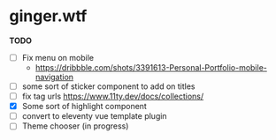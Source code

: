 # ginger.wtf

**TODO**

- [ ] Fix menu on mobile
    - https://dribbble.com/shots/3391613-Personal-Portfolio-mobile-navigation
- [ ] some sort of sticker component to add on titles
- [ ] fix tag urls https://www.11ty.dev/docs/collections/
- [x] Some sort of highlight component
- [ ] convert to eleventy vue template plugin
- [ ] Theme chooser (in progress)